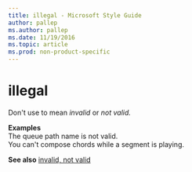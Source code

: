 ```yaml
---
title: illegal - Microsoft Style Guide
author: pallep
ms.author: pallep
ms.date: 11/19/2016
ms.topic: article
ms.prod: non-product-specific
---
```


# illegal

Don't use to mean *invalid* or *not valid.*

**Examples**  
The queue path name is not valid.   
You can't compose chords while a segment is playing.

**See also**  [invalid, not valid](/style-guide/a-z-word-list-term-collections/i/invalid-not-valid)
